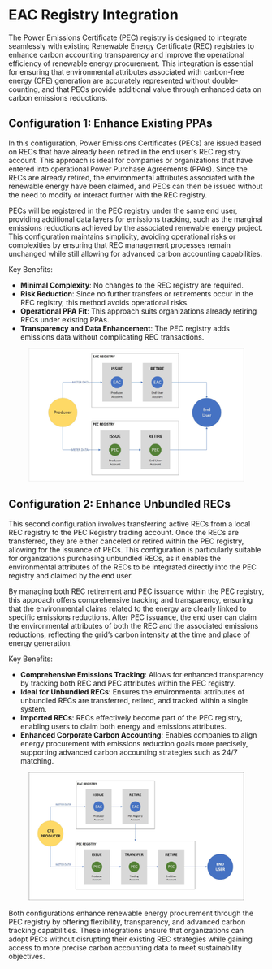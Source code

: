 # EAC Registry Integration

The Power Emissions Certificate (PEC) registry is designed to integrate seamlessly with existing Renewable Energy Certificate (REC) registries to enhance carbon accounting transparency and improve the operational efficiency of renewable energy procurement. This integration is essential for ensuring that environmental attributes associated with carbon-free energy (CFE) generation are accurately represented without double-counting, and that PECs provide additional value through enhanced data on carbon emissions reductions.

## **Configuration 1: Enhance Existing PPAs**

In this configuration, Power Emissions Certificates (PECs) are issued based on RECs that have already been retired in the end user's REC registry account. This approach is ideal for companies or organizations that have entered into operational Power Purchase Agreements (PPAs). Since the RECs are already retired, the environmental attributes associated with the renewable energy have been claimed, and PECs can then be issued without the need to modify or interact further with the REC registry.

PECs will be registered in the PEC registry under the same end user, providing additional data layers for emissions tracking, such as the marginal emissions reductions achieved by the associated renewable energy project. This configuration maintains simplicity, avoiding operational risks or complexities by ensuring that REC management processes remain unchanged while still allowing for advanced carbon accounting capabilities.

Key Benefits:

* **Minimal Complexity**: No changes to the REC registry are required.
* **Risk Reduction**: Since no further transfers or retirements occur in the REC registry, this method avoids operational risks.
* **Operational PPA Fit**: This approach suits organizations already retiring RECs under existing PPAs.
* **Transparency and Data Enhancement**: The PEC registry adds emissions data without complicating REC transactions.

<figure><img src="../.gitbook/assets/PEC EAC Integration.jpg" alt=""><figcaption></figcaption></figure>

## **Configuration 2: Enhance Unbundled RECs**

This second configuration involves transferring active RECs from a local REC registry to the PEC Registry trading account. Once the RECs are transferred, they are either canceled or retired within the PEC registry, allowing for the issuance of PECs. This configuration is particularly suitable for organizations purchasing unbundled RECs, as it enables the environmental attributes of the RECs to be integrated directly into the PEC registry and claimed by the end user.

By managing both REC retirement and PEC issuance within the PEC registry, this approach offers comprehensive tracking and transparency, ensuring that the environmental claims related to the energy are clearly linked to specific emissions reductions. After PEC issuance, the end user can claim the environmental attributes of both the REC and the associated emissions reductions, reflecting the grid’s carbon intensity at the time and place of energy generation.

Key Benefits:

* **Comprehensive Emissions Tracking**: Allows for enhanced transparency by tracking both REC and PEC attributes within the PEC registry.
* **Ideal for Unbundled RECs**: Ensures the environmental attributes of unbundled RECs are transferred, retired, and tracked within a single system.
* **Imported RECs**: RECs effectively become part of the PEC registry, enabling users to claim both energy and emissions attributes.
* **Enhanced Corporate Carbon Accounting**: Enables companies to align energy procurement with emissions reduction goals more precisely, supporting advanced carbon accounting strategies such as 24/7 matching.

<figure><img src="../.gitbook/assets/PEC EAC Integration - config 1.jpg" alt=""><figcaption></figcaption></figure>

Both configurations enhance renewable energy procurement through the PEC registry by offering flexibility, transparency, and advanced carbon tracking capabilities. These integrations ensure that organizations can adopt PECs without disrupting their existing REC strategies while gaining access to more precise carbon accounting data to meet sustainability objectives.
